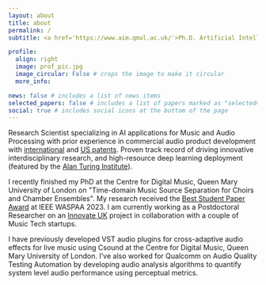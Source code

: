 ```yaml
---
layout: about
title: about
permalink: /
subtitle: <a href='https://www.aim.qmul.ac.uk/'>Ph.D. Artificial Intelligence and Music</a>

profile:
  align: right
  image: prof_pic.jpg
  image_circular: False # crops the image to make it circular
  more_info: 

news: false # includes a list of news items
selected_papers: false # includes a list of papers marked as "selected={true}"
social: true # includes social icons at the bottom of the page
---
```


Research Scientist specializing in AI applications for Music and Audio Processing with prior experience
in commercial audio product development with <a href='https://worldwide.espacenet.com/patent/search/family/075690720/publication/WO2021216299A1?q=pn%3DWO2021216299A1'>international</a> and <a href='https://patents.google.com/patent/US11032662B2/en'>US patents</a>. Proven track record of
driving innovative interdisciplinary research, and high-resource deep learning deployment (featured by the <a href='https://www.flypig.co.uk/presentations/dlj-tl-is-jade-day-20241003.pdf'>Alan Turing Institute</a>).

I recently finished my PhD at the Centre for Digital Music, Queen Mary University of London on "Time-domain Music Source Separation for Choirs and Chamber Ensembles". My research received the <a href='https://waspaa.com/paper-awards/'>Best Student Paper Award</a> at IEEE WASPAA 2023. I am currently working as a Postdoctoral Researcher on an <a href='https://www.qmul.ac.uk/media/news/2024/se/ai-in-music-queen-mary-begins-new-research-partnerships-.html'>Innovate UK</a> project in collaboration with a couple of Music Tech startups.

I have previously developed VST audio plugins for cross-adaptive audio effects for live music using Csound at the Centre for Digital Music, Queen Mary University of London. I've also worked for Qualcomm on Audio Quality Testing Automation by developing audio analysis algorithms to quantify system level audio performance using perceptual metrics.
